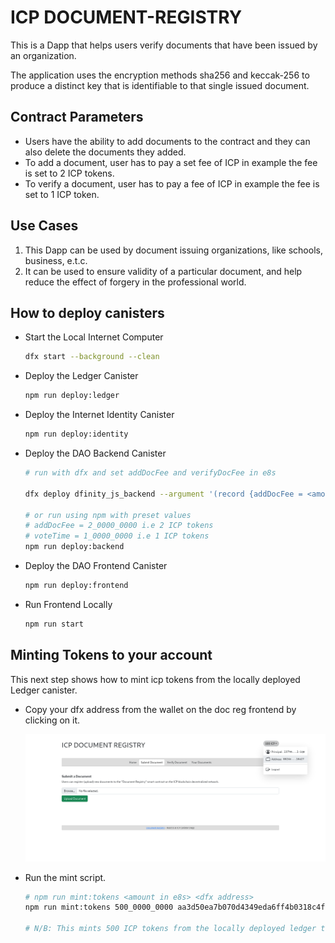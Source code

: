 # ICP DOCUMENT-REGISTRY

This is a Dapp that helps users verify documents that have been issued by an organization. 

The application uses the encryption methods sha256 and keccak-256 to produce a distinct key that is identifiable to that single issued document.

## Contract Parameters

- Users have the ability to add documents to the contract and they can also delete the documents they added.
- To add a document, user has to pay a set fee of ICP in example the fee is set to 2 ICP tokens.
- To verify a document, user has to pay a fee of ICP in example the fee is set to 1 ICP token.

## Use Cases

1. This Dapp can be used by document issuing organizations, like schools, business, e.t.c.
2. It can be used to ensure validity of a particular document, and help reduce the effect of forgery in the professional world.

## How to deploy canisters

- Start the Local Internet Computer

    ```bash
    dfx start --background --clean
    ```

- Deploy the Ledger Canister

    ```bash
    npm run deploy:ledger
    ```

- Deploy the Internet Identity Canister

    ```bash
    npm run deploy:identity
    ```

- Deploy the DAO Backend Canister

    ```bash
	# run with dfx and set addDocFee and verifyDocFee in e8s

	dfx deploy dfinity_js_backend --argument '(record {addDocFee = <amount in e8s>; verifyDocFee = <amount in e8s> })'

	# or run using npm with preset values
	# addDocFee = 2_0000_0000 i.e 2 ICP tokens
	# voteTime = 1_0000_0000 i.e 1 ICP tokens
	npm run deploy:backend

    ```

- Deploy the DAO Frontend Canister

    ```bash
    npm run deploy:frontend
    ```

- Run Frontend Locally

    ```bash
    npm run start
    ```

## Minting Tokens to your account

This next step shows how to mint icp tokens from the locally deployed Ledger canister.

- Copy your dfx address from the wallet on the doc reg frontend by clicking on it.

    ![gettokens](./assets/img/dfxaddress.png)

- Run the mint script.

    ```bash
    # npm run mint:tokens <amount in e8s> <dfx address>
   npm run mint:tokens 500_0000_0000 aa3d50ea7b070d4349eda6ff4b0318c4f896ff4b0318c4f89

	# N/B: This mints 500 ICP tokens from the locally deployed ledger to the address.
    ```
